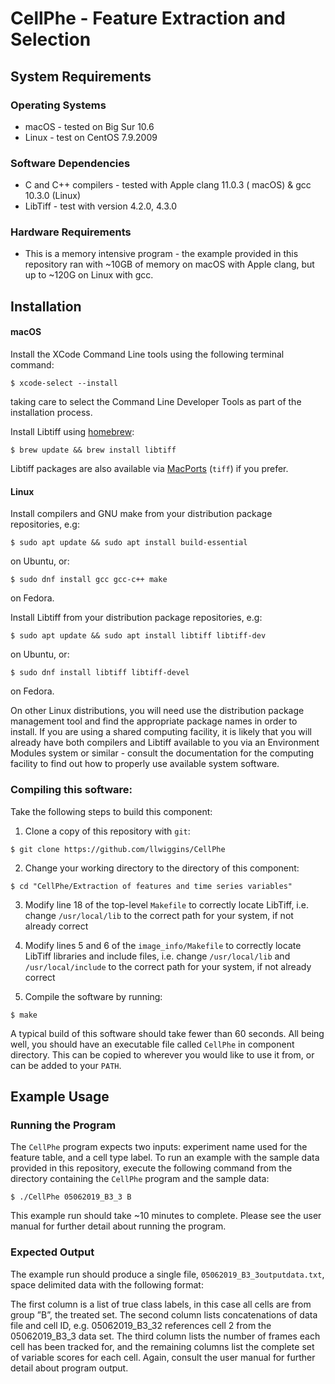 # CellPhe - Feature Extraction and Selection 

## System Requirements

### Operating Systems
* macOS - tested on Big Sur 10.6
* Linux - test on CentOS 7.9.2009

### Software Dependencies
* C and C++ compilers - tested with Apple clang 11.0.3 ( macOS) & gcc 10.3.0 (Linux)
* LibTiff - test with version 4.2.0, 4.3.0

### Hardware Requirements
* This is a memory intensive program - the example provided in this repository ran with ~10GB of memory on macOS with Apple clang, but up to ~120G on Linux with gcc.

## Installation

#### macOS
Install the XCode Command Line tools using the following terminal command:

```
$ xcode-select --install
```
taking care to select the Command Line Developer Tools as part of the installation process.

Install Libtiff using [homebrew](https://brew.sh/):

```
$ brew update && brew install libtiff
```

Libtiff packages are also available via [MacPorts](https://www.macports.org/) (`tiff`) if you prefer.

#### Linux
Install compilers and GNU make from your distribution package repositories, e.g:

```
$ sudo apt update && sudo apt install build-essential
```

on Ubuntu, or:

```
$ sudo dnf install gcc gcc-c++ make
```

on Fedora.

Install Libtiff from your distribution package repositories, e.g:

```
$ sudo apt update && sudo apt install libtiff libtiff-dev
```

on Ubuntu, or:

```
$ sudo dnf install libtiff libtiff-devel
```

on Fedora.

On other Linux distributions, you will need use the distribution package management tool and find the appropriate package names in order to install. If you are using a shared computing facility, it is likely that you will already have both compilers and Libtiff available to you via an Environment Modules system or similar - consult the documentation for the computing facility to find out how to properly use available system software.

### Compiling this software:
Take the following steps to build this component: 

1. Clone a copy of this repository with `git`:

```
$ git clone https://github.com/llwiggins/CellPhe
```

2. Change your working directory to the directory of this component:

```
$ cd "CellPhe/Extraction of features and time series variables"
```

3. Modify line 18 of the top-level `Makefile` to correctly locate LibTiff, i.e. change `/usr/local/lib` to the correct path for your system, if not already correct

4. Modify lines 5 and 6 of the `image_info/Makefile` to correctly locate LibTiff libraries and include files, i.e. change `/usr/local/lib` and `/usr/local/include` to the correct path for your system, if not already correct

5. Compile the software by running:

```
$ make
```

A typical build of this software should take fewer than 60 seconds. All being well, you should have an executable file called `CellPhe` in component directory. This can be copied to wherever you would like to use it from, or can be added to your `PATH`.

## Example Usage

### Running the Program

The `CellPhe` program expects two inputs: experiment name used for the feature table, and a cell type label. To run an example with the sample data provided in this repository, execute the following command from the directory containing the `CellPhe` program and the sample data:

```
$ ./CellPhe 05062019_B3_3 B
```

This example run should take ~10 minutes to complete. Please see the user manual for further detail about running the program.

### Expected Output

The example run should produce a single file, `05062019_B3_3outputdata.txt`, space delimited data with the following format:

The first column is a list of true class labels, in this case all cells are from group ”B”, the treated set. The second column lists concatenations of data file and cell ID, e.g. 05062019_B3_32 references cell 2 from the 05062019_B3_3 data set. The third column lists the number of frames each cell has been tracked for, and the remaining columns list the complete set of variable scores for each cell. Again, consult the user manual for further detail about program output.
